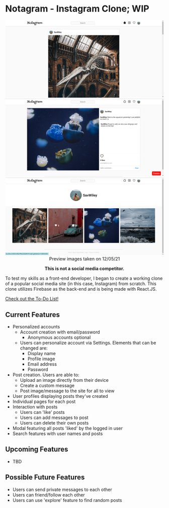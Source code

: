 # Notagram - Instagram Clone; WIP

<div align="center">

![Preview Dash](/src/images/previewDash.png "Preview Dash")
![Preview Post](/src/images/previewPost.png "Preview Post")
![Preview Profile](/src/images/previewProfile.png "Preview Profile")
Preview images taken on 12/05/21

**This is not a social media competitor.**</div>

To test my skills as a front-end developer, I began to create a working clone of a popular social media site (in this case, Instagram) from scratch. This clone utilizes Firebase as the back-end and is being made with React.JS.

[Check out the To-Do List!](https://github.com/savwiley/mockSite/issues/1)

## Current Features

* Personalized accounts
  * Account creation with email/password
    * Anonymous accounts optional
  * Users can personalize account via Settings. Elements that can be changed are:
    * Display name
    * Profile image
    * Email address
    * Password
* Post creation. Users are able to:
  * Upload an image directly from their device
  * Create a custom message
  * Post image/message to the site for all to view
* User profiles displaying posts they've created
* Individual pages for each post
* Interaction with posts
  * Users can 'like' posts
  * Users can add messages to post
  * Users can delete their own posts
* Modal featuring all posts 'liked' by the logged in user
* Search features with user names and posts

## Upcoming Features

* TBD

## Possible Future Features

* Users can send private messages to each other
* Users can friend/follow each other
* Users can use 'explore' feature to find random posts

